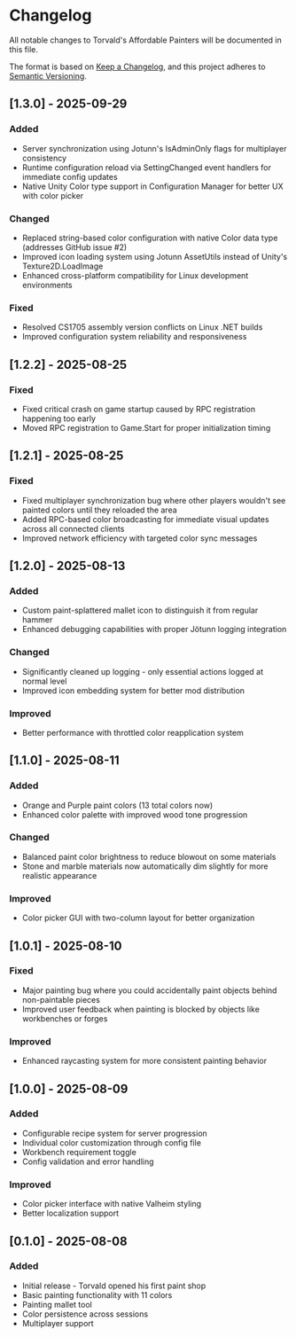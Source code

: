 # Changelog

All notable changes to Torvald's Affordable Painters will be documented in this file.

The format is based on [Keep a Changelog](https://keepachangelog.com/en/1.0.0/),
and this project adheres to [Semantic Versioning](https://semver.org/spec/v2.0.0.html).

## [1.3.0] - 2025-09-29

### Added
- Server synchronization using Jotunn's IsAdminOnly flags for multiplayer consistency
- Runtime configuration reload via SettingChanged event handlers for immediate config updates
- Native Unity Color type support in Configuration Manager for better UX with color picker

### Changed
- Replaced string-based color configuration with native Color data type (addresses GitHub issue #2)
- Improved icon loading system using Jotunn AssetUtils instead of Unity's Texture2D.LoadImage
- Enhanced cross-platform compatibility for Linux development environments

### Fixed
- Resolved CS1705 assembly version conflicts on Linux .NET builds
- Improved configuration system reliability and responsiveness

## [1.2.2] - 2025-08-25

### Fixed
- Fixed critical crash on game startup caused by RPC registration happening too early
- Moved RPC registration to Game.Start for proper initialization timing

## [1.2.1] - 2025-08-25

### Fixed
- Fixed multiplayer synchronization bug where other players wouldn't see painted colors until they reloaded the area
- Added RPC-based color broadcasting for immediate visual updates across all connected clients
- Improved network efficiency with targeted color sync messages

## [1.2.0] - 2025-08-13

### Added
- Custom paint-splattered mallet icon to distinguish it from regular hammer
- Enhanced debugging capabilities with proper Jötunn logging integration

### Changed
- Significantly cleaned up logging - only essential actions logged at normal level
- Improved icon embedding system for better mod distribution

### Improved
- Better performance with throttled color reapplication system

## [1.1.0] - 2025-08-11

### Added
- Orange and Purple paint colors (13 total colors now)
- Enhanced color palette with improved wood tone progression

### Changed
- Balanced paint color brightness to reduce blowout on some materials
- Stone and marble materials now automatically dim slightly for more realistic appearance

### Improved
- Color picker GUI with two-column layout for better organization

## [1.0.1] - 2025-08-10

### Fixed
- Major painting bug where you could accidentally paint objects behind non-paintable pieces
- Improved user feedback when painting is blocked by objects like workbenches or forges

### Improved
- Enhanced raycasting system for more consistent painting behavior

## [1.0.0] - 2025-08-09

### Added
- Configurable recipe system for server progression
- Individual color customization through config file
- Workbench requirement toggle
- Config validation and error handling

### Improved
- Color picker interface with native Valheim styling
- Better localization support

## [0.1.0] - 2025-08-08

### Added
- Initial release - Torvald opened his first paint shop
- Basic painting functionality with 11 colors
- Painting mallet tool
- Color persistence across sessions
- Multiplayer support